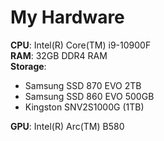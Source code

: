 # My Hardware

**CPU**: Intel(R) Core(TM) i9-10900F <br>
**RAM**: 32GB DDR4 RAM <br>
**Storage**:
- Samsung SSD 870 EVO 2TB
- Samsung SSD 860 EVO 500GB
- Kingston SNV2S1000G (1TB) <br>

**GPU**: Intel(R) Arc(TM) B580
